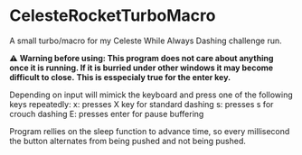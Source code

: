 # CelesteRocketTurboMacro
A small turbo/macro for my Celeste While Always Dashing challenge run.

⚠️ **Warning before using: This program does not care about anything once it is running. If it is burried under other windows it may become difficult to close.**
**This is esspecialy true for the enter key.**

Depending on input will mimick the keyboard and press one of the following keys repeatedly:
x: presses X key for standard dashing
s: presses s for crouch dashing
E: presses enter for pause buffering

Program rellies on the sleep function to advance time, so every millisecond the button alternates from being pushed and not being pushed.

